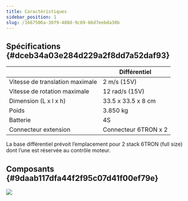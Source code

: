 ```yaml
---
title: Caractéristiques
sidebar_position: 1
slug: /1667506a-36f9-480d-9c69-66d7eebda30b
---
```




## Spécifications {#dceb34a03e284d229a2f8dd7a52daf93}


|                                 | Différentiel         |
| ------------------------------- | -------------------- |
| Vitesse de translation maximale | 2 m/s (15V)          |
| Vitesse de rotation maximale    | 12 rad/s (15V)       |
| Dimension (L x l x h)           | 33.5 x 33.5 x 8 cm   |
| Poids                           | 3.850 kg             |
| Batterie                        | 4S                   |
| Connecteur extension            | Connecteur 6TRON x 2 |


La base différentiel prévoit l’emplacement pour 2 stack 6TRON (full size) dont l’une est réservée au contrôle moteur.


## Composants {#9daab117dfa44f2f95c07d41f00ef79e}


![](/notion_imgs/775031292.png)

